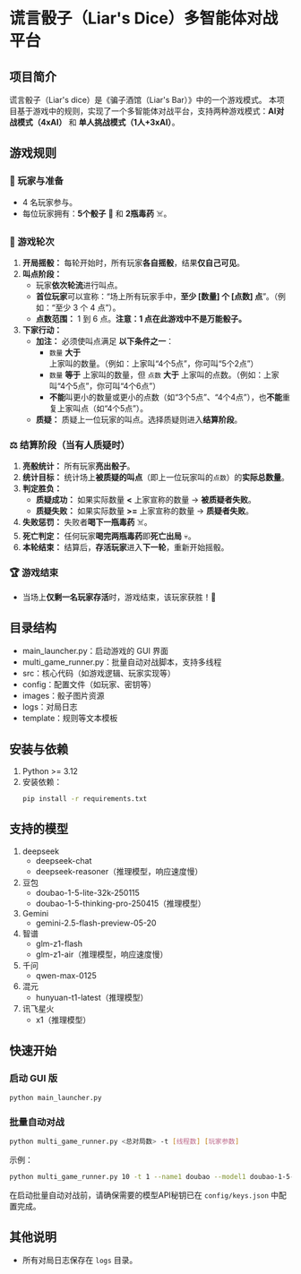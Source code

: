 # 谎言骰子（Liar's Dice）多智能体对战平台

## 项目简介
谎言骰子（Liar's dice）是《骗子酒馆（Liar's Bar）》中的一个游戏模式。
本项目基于游戏中的规则，实现了一个多智能体对战平台，支持两种游戏模式：**AI对战模式（4xAI）** 和 **单人挑战模式（1人+3xAI）**。

## 游戏规则

### 👥 玩家与准备
*   4 名玩家参与。
*   每位玩家拥有：**5个骰子** 🎲 和 **2瓶毒药** ☠️。

### 🔁 游戏轮次
1.  **开局摇骰：** 每轮开始时，所有玩家**各自摇骰**，结果**仅自己可见**。
2.  **叫点阶段：**
    *   玩家**依次轮流**进行叫点。
    *   **首位玩家**可以宣称：“场上所有玩家手中，**至少 [数量] 个 [点数] 点**”。（例如：“至少 3 个 4 点”）。
    *   **点数范围：** 1 到 6 点。**注意：1 点在此游戏中不是万能骰子。**
3.  **下家行动：**
    *   **加注：** 必须使叫点满足 **以下条件之一**：
        *   `数量` **大于** 上家叫的数量。（例如：上家叫“4个5点”，你可叫“5个2点”）
        *   `数量` **等于** 上家叫的数量，但 `点数` **大于** 上家叫的点数。（例如：上家叫“4个5点”，你可叫“4个6点”）
        *   **不能**叫更小的数量或更小的点数（如“3个5点”、“4个4点”），也**不能**重复上家叫点（如“4个5点”）。
    *   **质疑：** 质疑上一位玩家的叫点。选择质疑则进入**结算阶段**。

### ⚖️ 结算阶段（当有人质疑时）
1.  **亮骰统计：** 所有玩家**亮出骰子**。
2.  **统计目标：** 统计场上**被质疑的叫点**（即上一位玩家叫的`点数`）的**实际总数量**。
3.  **判定胜负：**
    *   **质疑成功：** 如果实际数量 **<** 上家宣称的数量 → **被质疑者失败**。
    *   **质疑失败：** 如果实际数量 **>=** 上家宣称的数量 → **质疑者失败**。
4.  **失败惩罚：** 失败者**喝下一瓶毒药** ☠️。
5.  **死亡判定：** 任何玩家**喝完两瓶毒药**即**死亡出局** 💀。
6.  **本轮结束：** 结算后，**存活玩家**进入**下一轮**，重新开始摇骰。

### 🏆 游戏结束
*   当场上**仅剩一名玩家存活**时，游戏结束，该玩家获胜！👑

## 目录结构
- main_launcher.py：启动游戏的 GUI 界面
- multi_game_runner.py：批量自动对战脚本，支持多线程
- src：核心代码（如游戏逻辑、玩家实现等）
- config：配置文件（如玩家、密钥等）
- images：骰子图片资源
- logs：对局日志
- template：规则等文本模板

## 安装与依赖
1. Python >= 3.12
2. 安装依赖：
   ```bash
   pip install -r requirements.txt
   ```

## 支持的模型
1. deepseek
   - deepseek-chat
   - deepseek-reasoner（推理模型，响应速度慢）
2. 豆包
   - doubao-1-5-lite-32k-250115
   - doubao-1-5-thinking-pro-250415（推理模型）
3. Gemini
   - gemini-2.5-flash-preview-05-20
4. 智谱
   - glm-z1-flash
   - glm-z1-air（推理模型，响应速度慢）
5. 千问
   - qwen-max-0125
6. 混元
   - hunyuan-t1-latest（推理模型）
7. 讯飞星火
   - x1（推理模型）

## 快速开始

### 启动 GUI 版
```bash
python main_launcher.py
```

### 批量自动对战
```bash
python multi_game_runner.py <总对局数> -t [线程数] [玩家参数]
```
示例：
```bash
python multi_game_runner.py 10 -t 1 --name1 doubao --model1 doubao-1-5-lite-32k-250115 --name2 deepseek --model2 deepseek-chat --name3 gemini --model3 gemini-2.5-flash-preview-05-20 --name4 qwen --model4 qwen-max-0125
```
在启动批量自动对战前，请确保需要的模型API秘钥已在 `config/keys.json` 中配置完成。

## 其他说明
- 所有对局日志保存在 `logs` 目录。